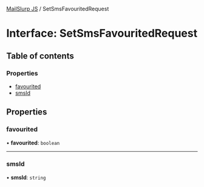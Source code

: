 [MailSlurp JS](../README.md) / SetSmsFavouritedRequest

# Interface: SetSmsFavouritedRequest

## Table of contents

### Properties

- [favourited](SetSmsFavouritedRequest.md#favourited)
- [smsId](SetSmsFavouritedRequest.md#smsid)

## Properties

### favourited

• **favourited**: `boolean`

___

### smsId

• **smsId**: `string`
